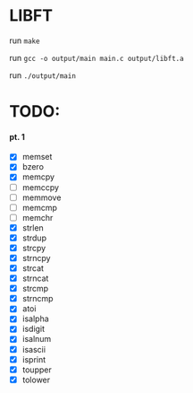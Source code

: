 # LIBFT

run `make`

run `gcc -o output/main main.c output/libft.a`

run `./output/main`

# TODO:
#### pt. 1

- [x] memset
- [x] bzero
- [x] memcpy
- [ ] memccpy
- [ ] memmove
- [ ] memcmp
- [ ] memchr
- [x] strlen
- [x] strdup
- [x] strcpy
- [x] strncpy
- [x] strcat
- [x] strncat
- [x] strcmp
- [x] strncmp
- [x] atoi
- [x] isalpha
- [x] isdigit
- [x] isalnum
- [x] isascii
- [x] isprint
- [x] toupper
- [x] tolower